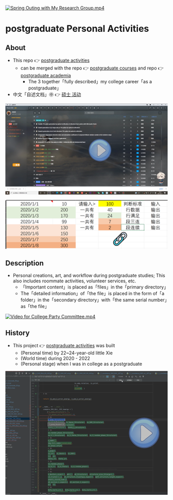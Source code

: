 [![Spring Outing with My Research Group.mp4](https://raw.githubusercontent.com/ChenZhu-Xie/postgraduate_activities/master/img/课题组_春游.png)](https://www.youtube.com/watch?v=Hhg5m2Y7ZyM&feature=youtu.be "Spring Outing with My Research Group.mp4")

# postgraduate Personal Activities

## About
* This repo 👉 [postgraduate activities](https://github.com/ChenZhu-Xie/postgraduate_activities)
    * can be merged with the repo 👉 [postgraduate courses](https://github.com/ChenZhu-Xie/postgraduate_courses) and repo 👉 [postgraduate academia](https://github.com/ChenZhu-Xie/postgraduate_academia)
        * The 3 together「fully described」my college career「as a postgraduate」
* 中文「自述文档」㊥ 👉 [硕士 活动](https://gitee.com/ChenZhu-Xie/postgraduate_activities)

[![Zotero → Quicker → RoamEdit.mp4](https://raw.githubusercontent.com/ChenZhu-Xie/postgraduate_activities/master/img/zotero_条目信息_到_RE_x264.png)](https://www.youtube.com/watch?v=dVefhyIGx3o "Zotero → Quicker → RoamEdit.mp4")

[![Solving Job Problems for Cilen ← VBA Excel.xlsx](https://raw.githubusercontent.com/ChenZhu-Xie/postgraduate_activities/master/img/车把车的车把.png)](https://github.com/ChenZhu-Xie/postgraduate_activities/blob/master/2__1.2__Creation_for_Others/1__2.1__Solving_Job_Problems_for_Her_%E2%86%90_VBA_Excel__1.0_year/2__4.1__%E8%BD%A6%E6%8A%8A%E8%BD%A6%E7%9A%84%E8%BD%A6%E6%8A%8A_%E2%86%90_VBA_Excel__2.0_year_-_2022.8.16.xlsx "Solving Job Problems for Cilen ← VBA Excel.xlsx")

## Description
* Personal creations, art, and workflow during postgraduate studies; This also includes roommate activities, volunteer services, etc.
    * 「Important content」is placed as「files」in the「primary directory」
    * The「detailed information」of「the file」is placed in the form of「a folder」in the「secondary directory」with「the same serial number」as「the file」

[![Video for College Party Committee.mp4](https://raw.githubusercontent.com/ChenZhu-Xie/postgraduate_activities/master/img/Video_Cover.png)](https://www.youtube.com/watch?v=QYr1QQYnC4A "Video for College Party Committee.mp4")

<!-- ## Inplementation
1. Enter homepage from "Homepage (My Mini Website Portal). lnk".  
2. Explore freely :point_right: until you decrypt the password :point_right: and unlock the hidden webpages.
    * Solve the riddle! Or you'll be stuck here: in the middle of nowhere forever!
3. PS: Due to its age (2014_05), page music may not be playable,  
    * and the background image size cannot adapt to the browser window size. -->

## History
* This project 👉 [postgraduate activities](https://github.com/ChenZhu-Xie/postgraduate_activities) was built
    * (Personal time) by 22~24-year-old little Xie
    * (World time) during 2020 - 2022
    * (Personal stage) when I was in college as a postgraduate

<!-- TEST 666 -->

[![Help me up, I can still write a regular expression...mp4](https://raw.githubusercontent.com/ChenZhu-Xie/postgraduate_activities/master/img/扶我起来，我还能写一个正则表达式...png)](https://www.youtube.com/watch?v=xA3iqHTzwoA "Help me up, I can still write a regular expression...mp4")

<!-- test -->

<!-- ## Software Architecture
Software architecture description

## Installation

1.  xxxx
2.  xxxx
3.  xxxx

## Instructions

1.  xxxx
2.  xxxx
3.  xxxx

## Contribution

1.  Fork the repository
2.  Create Feat_xxx branch
3.  Commit your code
4.  Create Pull Request


## Gitee Feature

1.  You can use Readme\_XXX.md to support different languages, such as Readme\_en.md, Readme\_zh.md
2.  Gitee blog [blog.gitee.com](https://blog.gitee.com)
3.  Explore open source project [https://gitee.com/explore](https://gitee.com/explore)
4.  The most valuable open source project [GVP](https://gitee.com/gvp)
5.  The manual of Gitee [https://gitee.com/help](https://gitee.com/help)
6.  The most popular members  [https://gitee.com/gitee-stars/](https://gitee.com/gitee-stars/) -->
